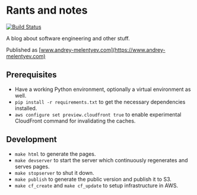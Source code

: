 # Rants and notes

[![Build Status](https://travis-ci.org/melentye/andrey-melentyev.com.svg?branch=master)](https://travis-ci.org/melentye/andrey-melentyev.com)

A blog about software engineering and other stuff.

Published as [www.andrey-melentyev.com](https://www.andrey-melentyev.com)

## Prerequisites

* Have a working Python environment, optionally a virtual environment as well.
* `pip install -r requirements.txt` to get the necessary dependencies installed.
* `aws configure set preview.cloudfront true` to enable experimental CloudFront command for invalidating the caches.

## Development

* `make html` to generate the pages.
* `make devserver` to start the server which continuously regenerates and serves pages.
* `make stopserver` to shut it down.
* `make publish` to generate the public version and publish it to S3.
* `make cf_create` and `make cf_update` to setup infrastructure in AWS.
